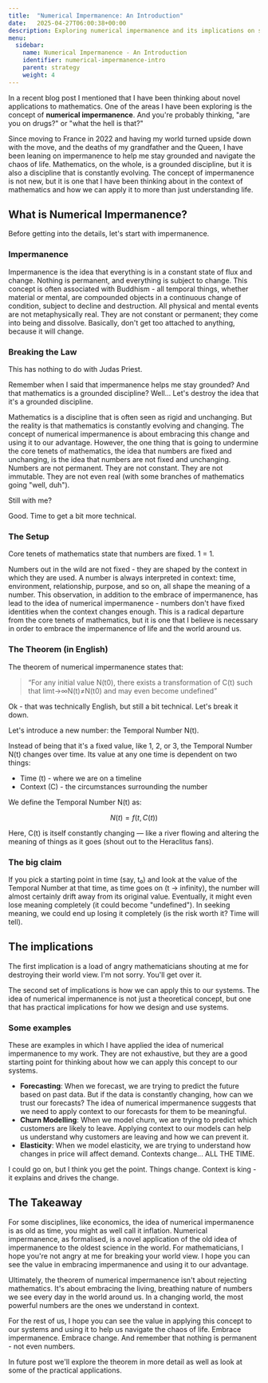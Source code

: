 ```yaml
---
title:  "Numerical Impermanence: An Introduction"
date:   2025-04-27T06:00:38+00:00
description: Exploring numerical impermanence and its implications on system design
menu:
  sidebar:
    name: Numerical Impermanence - An Introduction
    identifier: numerical-impermanence-intro
    parent: strategy
    weight: 4
---
```


In a recent blog post I mentioned that I have been thinking about novel applications to mathematics. One of the areas I have been exploring is the concept of **numerical impermanence**. And you're probably thinking, "are you on drugs?" or "what the hell is that?"

Since moving to France in 2022 and having my world turned upside down with the move, and the deaths of my grandfather and the Queen, I have been leaning on impermanence to help me stay grounded and navigate the chaos of life. Mathematics, on the whole, is a grounded discipline, but it is also a discipline that is constantly evolving. The concept of impermanence is not new, but it is one that I have been thinking about in the context of mathematics and how we can apply it to more than just understanding life.

## What is Numerical Impermanence?

Before getting into the details, let's start with impermanence.

### Impermanence

Impermanence is the idea that everything is in a constant state of flux and change. Nothing is permanent, and everything is subject to change. This concept is often associated with Buddhism - all temporal things, whether material or mental, are compounded objects in a continuous change of condition, subject to decline and destruction. All physical and mental events are not metaphysically real. They are not constant or permanent; they come into being and dissolve. Basically, don't get too attached to anything, because it will change.

### Breaking the Law

This has nothing to do with Judas Priest.

Remember when I said that impermanence helps me stay grounded? And that mathematics is a grounded discipline? Well... Let's destroy the idea that it's a grounded discipline.

Mathematics is a discipline that is often seen as rigid and unchanging. But the reality is that mathematics is constantly evolving and changing. The concept of numerical impermanence is about embracing this change and using it to our advantage. However, the one thing that is going to undermine the core tenets of mathematics, the idea that numbers are fixed and unchanging, is the idea that numbers are not fixed and unchanging. Numbers are not permanent. They are not constant. They are not immutable. They are not even real (with some branches of mathematics going "well, duh").

Still with me?

Good. Time to get a bit more technical.

### The Setup

Core tenets of mathematics state that numbers are fixed. 1 = 1.

Numbers out in the wild are not fixed - they are shaped by the context in which they are used. A number is always interpreted in context: time, environment, relationship, purpose, and so on, all shape the meaning of a number. This observation, in addition to the embrace of impermanence, has lead to the idea of numerical impermanence - numbers don't have fixed identities when the context changes enough. This is a radical departure from the core tenets of mathematics, but it is one that I believe is necessary in order to embrace the impermanence of life and the world around us.

### The Theorem (in English)

The theorem of numerical impermanence states that:

> “For any initial value N(t0), there exists a transformation of C(t) such that limt→∞​N(t)≠N(t0​) and may even become undefined”

Ok - that was technically English, but still a bit technical. Let's break it down.

Let's introduce a new number: the Temporal Number N(t).

Instead of being that it's a fixed value, like 1, 2, or 3, the Temporal Number N(t) changes over time. Its value at any one time is dependent on two things:

- Time (t) - where we are on a timeline
- Context (C) - the circumstances surrounding the number

We define the Temporal Number N(t) as:

```math
N(t) = f(t, C(t))
```

Here, C(t) is itself constantly changing — like a river flowing and altering the meaning of things as it goes (shout out to the Heraclitus fans).

### The big claim

If you pick a starting point in time (say, t₀) and look at the value of the Temporal Number at that time, as time goes on (t → infinity), the number will almost certainly drift away from its original value. Eventually, it might even lose meaning completely (it could become "undefined"). In seeking meaning, we could end up losing it completely (is the risk worth it? Time will tell).

## The implications

The first implication is a load of angry mathematicians shouting at me for destroying their world view. I'm not sorry. You'll get over it.

The second set of implications is how we can apply this to our systems. The idea of numerical impermanence is not just a theoretical concept, but one that has practical implications for how we design and use systems.

### Some examples

These are examples in which I have applied the idea of numerical impermanence to my work. They are not exhaustive, but they are a good starting point for thinking about how we can apply this concept to our systems.

- **Forecasting**: When we forecast, we are trying to predict the future based on past data. But if the data is constantly changing, how can we trust our forecasts? The idea of numerical impermanence suggests that we need to apply context to our forecasts for them to be meaningful.
- **Churn Modelling**: When we model churn, we are trying to predict which customers are likely to leave. Applying context to our models can help us understand why customers are leaving and how we can prevent it.
- **Elasticity**: When we model elasticity, we are trying to understand how changes in price will affect demand. Contexts change... ALL THE TIME.

I could go on, but I think you get the point. Things change. Context is king - it explains and drives the change.

## The Takeaway

For some disciplines, like economics, the idea of numerical impermanence is as old as time, you might as well call it inflation. Numerical impermanence, as formalised, is a novel application of the old idea of impermanence to the oldest science in the world. For mathematicians, I hope you're not angry at me for breaking your world view. I hope you can see the value in embracing impermanence and using it to our advantage.

Ultimately, the theorem of numerical impermanence isn't about rejecting mathematics. It's about embracing the living, breathing nature of numbers we see every day in the world around us. In a changing world, the most powerful numbers are the ones we understand in context.

For the rest of us, I hope you can see the value in applying this concept to our systems and using it to help us navigate the chaos of life. Embrace impermanence. Embrace change. And remember that nothing is permanent - not even numbers.

In future post we'll explore the theorem in more detail as well as look at some of the practical applications.
